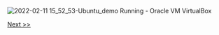 ![2022-02-11 15_52_53-Ubuntu_demo  Running  - Oracle VM VirtualBox](https://user-images.githubusercontent.com/55657279/153584328-3f347526-0a1b-4e0c-83be-b80c39b43ada.png)

[Next >>](/1_installing_Linux/21.md)
